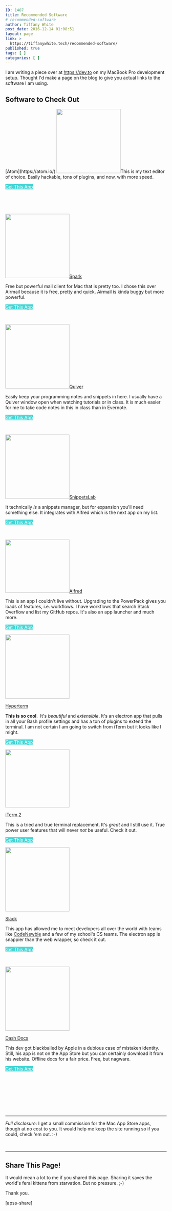 ```yaml
---
ID: 1487
title: Recommended Software
# recommended-software
author: Tiffany White
post_date: 2016-12-14 01:08:51
layout: page
link: >
  https://tiffanywhite.tech/recommended-software/
published: true
tags: [ ]
categories: [ ]
---
```

I am writing a piece over at <a href="https://dev.to/">https://dev.to</a> on my MacBook Pro development setup. Thought I'd make a page on the blog to give you actual links to the software I am using.
<h2>Software to Check Out</h2>
[Atom](https://atom.io/)&nbsp;<img class="size-full wp-image-1492 alignleft" src="https://helloburgh.me/wp-content/uploads/2016/12/atom-e1481355627759.png" alt="" width="200" height="200">This is my text editor of choice. Easily hackable, tons of plugins, and now, with more speed.

<a class="fasc-button fasc-size-xlarge fasc-type-flat ico-fa fasc-ico-before fa-apple" style="background-color: #46d6d6; color: #ffffff;" target="_blank" rel="noopener noreferrer" href="https://atom.io/">Get This App</a>

&nbsp;

&nbsp;

<img class="alignleft size-full wp-image-1493" src="https://helloburgh.me/wp-content/uploads/2016/12/Spark-e1481356228125.png" alt="" width="200" height="200">[Spark](https://sparkmailapp.com/)

Free but powerful mail client for Mac that is pretty too. I chose this over Airmail because it is free, pretty and quick. Airmail is kinda buggy but more powerful.

<a class="fasc-button fasc-size-xlarge fasc-type-flat ico-fa fasc-ico-before fa-apple" style="background-color: #46d6d6; color: #ffffff;" target="_blank" rel="noopener noreferrer" href="https://sparkmailapp.com/">Get This App</a>

&nbsp;

<img class="alignleft size-full wp-image-1494" src="https://helloburgh.me/wp-content/uploads/2016/12/quiver-e1481356559423.png" alt="" width="200" height="200">[Quiver](https://itunes.apple.com/us/app/quiver-programmers-notebook/id866773894?mt=12&amp;at=+1001lnT5&amp;ct=That+Mac+Nerd+iOS)

Easily keep your programming notes and snippets in here. I usually have a Quiver window open when watching tutorials or in class. It is much easier for me to take code notes in this in class than in&nbsp;Evernote.

<a class="fasc-button fasc-size-xlarge fasc-type-flat ico-fa fasc-ico-before fa-apple" style="background-color: #46d6d6; color: #ffffff;" target="_blank" rel="noopener noreferrer" href="https://itunes.apple.com/us/app/quiver-programmers-notebook/id866773894?mt=12&amp;at=+1001lnT5&amp;ct=That+Mac+Nerd+iOS">Get This App</a>

&nbsp;

<img class="alignleft size-full wp-image-1495" src="https://helloburgh.me/wp-content/uploads/2016/12/SnippetsLab_icon_512x512@2x-e1481356845583.png" alt="" width="200" height="200">[SnippetsLab](https://itunes.apple.com/us/app/snippetslab/id1006087419?mt=12&amp;at=+1001lnT5&amp;ct=That+Mac+Nerd+iOS)

It technically *is* a snippets manager, but for expansion you'll need something else. It integrates with Alfred which is the next app on my list.

<a class="fasc-button fasc-size-xlarge fasc-type-flat ico-fa fasc-ico-before fa-apple" style="background-color: #46d6d6; color: #ffffff;" target="_blank" rel="noopener noreferrer" href="https://itunes.apple.com/us/app/snippetslab/id1006087419?mt=12&amp;at=+1001lnT5&amp;ct=That+Mac+Nerd+iOS">Get This App</a>

&nbsp;

<img class="alignleft size-full wp-image-1496" src="https://helloburgh.me/wp-content/uploads/2016/12/alfred_logo-e1481357036493.png" alt="" width="200" height="166">[Alfred](https://www.alfredapp.com/)

This is an app I couldn't live without. Upgrading to the PowerPack gives you loads of features, i.e. workflows. I have workflows that search&nbsp;Stack Overflow and list my GitHub repos. It's also an app launcher and much more.

<a class="fasc-button fasc-size-xlarge fasc-type-flat ico-fa fasc-ico-before fa-apple" style="background-color: #46d6d6; color: #ffffff;" target="_blank" rel="noopener noreferrer" href="https://www.alfredapp.com/">Get This App</a>

<img class="alignleft wp-image-1515" src="https://helloburgh.me/wp-content/uploads/2016/12/hyperterm-e1481694778725.png" alt="" width="200" height="200">

[Hyperterm](https://hyper.is/)

**This is so cool**. &nbsp;It's *beautiful* and *extensible*. It's an electron app that pulls in all your Bash profile settings and has a ton of plugins to extend the terminal. I am not certain I am going to switch from iTerm but it looks like I might.

<a class="fasc-button fasc-size-xlarge fasc-type-flat ico-fa fasc-ico-before fa-apple" style="background-color: #46d6d6; color: #ffffff;" target="_blank" rel="noopener noreferrer" href="https://hyper.is/">Get This App</a>

<img class="alignleft size-full wp-image-1516" src="https://helloburgh.me/wp-content/uploads/2016/12/iterm2-icon-300x272-e1481695289660.jpg" alt="" width="200" height="181">

[iTerm 2](http://iterm2.com/)

This is a tried and true terminal replacement. It's *great* and I still use it. True power user features that will never *not* be useful. Check it out.

<a class="fasc-button fasc-size-xlarge fasc-type-flat ico-fa fasc-ico-before fa-apple" style="background-color: #46d6d6; color: #ffffff;" target="_blank" rel="noopener noreferrer" href="http://iterm2.com/">Get This App</a>

<img class="alignleft size-full wp-image-1526" src="https://helloburgh.me/wp-content/uploads/2016/12/Slack-e1481696498849.png" alt="" width="200" height="200">

[Slack](https://slack.com/downloads/osx)

This app has allowed me to meet developers all over the world with teams like&nbsp;[CodeNewbie](https://codenewbie.typeform.com/to/uwsWlZ) and a few of my school's CS teams. The electron app is snappier than the web wrapper, so check it out.

<a class="fasc-button fasc-size-xlarge fasc-type-flat ico-fa fasc-ico-before fa-apple" style="background-color: #46d6d6; color: #ffffff;" target="_blank" rel="noopener noreferrer" href="https://slack.com/downloads/osx">Get This App</a>

&nbsp;

<img class="alignleft size-full wp-image-77" src="https://helloburgh.me/wp-content/uploads/2015/01/2015-01-28-19-00-52-e1481960384742.png" alt="" width="200" height="200">

[Dash Docs](https://kapeli.com/dash)

This dev got blackballed by Apple in a dubious case of mistaken identity. Still, his app is not on the App Store but you can certainly download it from his website. Offline docs for a fair price. Free, but nagware.

<a class="fasc-button fasc-size-xlarge fasc-type-flat ico-fa fasc-ico-before fa-apple" style="background-color: #46d6d6; color: #ffffff;" target="_blank" rel="noopener noreferrer" href="https://kapeli.com/dash">Get This App</a>

&nbsp;

&nbsp;

&nbsp;

&nbsp;

<hr>

*Full disclosure*: I get a small commission for the Mac App Store apps, though at no cost to you. It would help me keep the site running so if you could, check 'em out. :-)

&nbsp;

<hr>

<h2>Share This Page!</h2>
It would mean a lot to me if you shared this page. Sharing it saves the world's feral kittens from starvation. But no pressure. ;-)

Thank you.

[apss-share]